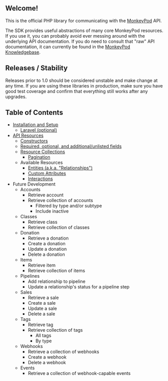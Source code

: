 ## Welcome!
This is the official PHP library for communicating with the [MonkeyPod](https://monkeypod.io) API. 

The SDK provides useful abstractions of many core MonkeyPod resources. If you use it, you can 
probably avoid ever messing around with the underlying API documentation. If you do need to 
consult that "raw" API documentation, it can currently be found in the 
[MonkeyPod Knowledgebase](https://monkeypod.helpscoutdocs.com/category/134-api?sort=).

## Releases / Stability
Releases prior to 1.0 should be considered unstable and make change at any time. If 
you are using these libraries in production, make sure you have good test coverage and
confirm that everything still works after any upgrades.

## Table of Contents
* [Installation and Setup](installation_and_setup)
  - [Laravel (optional)](laravel)
* [API Resources](resources)
  - [Constructors](resources#Constructors)
  - [Required, optional, and additional/unlisted fields](resources#required,+optional,+and+additional/unlisted+fields)
  - [Resource Collections](resources#resource+collections)
    - [Pagination](resources#pagination)
  - Available Resources
    - [Entities (a.k.a. "Relationships")](resources/entities)
    - [Custom Attributes](resources/custom_attributes)
    - [Interactions](resources/interactions)
* Future Development
  - Accounts
    - Retrieve account
    - Retrieve collection of accounts
      - Filtered by type and/or subtype
      - Include inactive
  - Classes
    - Retrieve class
    - Retrieve collection of classes
  - Donation
    * Retrieve a donation
    * Create a donation
    * Update a donation
    * Delete a donation
  * Items
    * Retrieve item
    * Retrieve collection of items
  * Pipelines
    * Add relationship to pipeline
    * Update a relationship's status for a pipeline step
  * Sales
    * Retrieve a sale
    * Create a sale
    * Update a sale
    * Delete a sale
  * Tags
    * Retrieve tag
    * Retrieve collection of tags
      * All tags
      * By type 
  * Webhooks
    * Retrieve a collection of webhooks
    * Create a webhook
    * Delete a webhook
  * Events
    * Retrieve a collection of webhook-capable events
